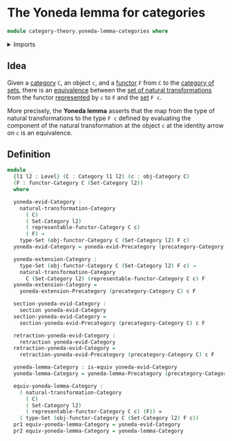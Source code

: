 # The Yoneda lemma for categories

```agda
module category-theory.yoneda-lemma-categories where
```

<details><summary>Imports</summary>

```agda
open import category-theory.categories
open import category-theory.functors-categories
open import category-theory.natural-transformations-functors-categories
open import category-theory.representable-functors-categories
open import category-theory.yoneda-lemma-precategories

open import foundation.category-of-sets
open import foundation.dependent-pair-types
open import foundation.equivalences
open import foundation.retractions
open import foundation.sections
open import foundation.sets
open import foundation.universe-levels
```

</details>

## Idea

Given a [category](category-theory.categories.md) `C`, an object `c`, and a
[functor](category-theory.functors-categories.md) `F` from `C` to the
[category of sets](foundation.category-of-sets.md), there is an
[equivalence](foundation-core.equivalences.md) between the
[set of natural transformations](category-theory.natural-transformations-functors-categories.md)
from the functor
[represented](category-theory.representable-functors-categories.md) by `c` to
`F` and the [set](foundation-core.sets.md) `F c`.

More precisely, the **Yoneda lemma** asserts that the map from the type of
natural transformations to the type `F c` defined by evaluating the component of
the natural transformation at the object `c` at the identity arrow on `c` is an
equivalence.

## Definition

```agda
module _
  {l1 l2 : Level} (C : Category l1 l2) (c : obj-Category C)
  (F : functor-Category C (Set-Category l2))
  where

  yoneda-evid-Category :
    natural-transformation-Category
      ( C)
      ( Set-Category l2)
      ( representable-functor-Category C c)
      ( F) →
    type-Set (obj-functor-Category C (Set-Category l2) F c)
  yoneda-evid-Category = yoneda-evid-Precategory (precategory-Category C) c F

  yoneda-extension-Category :
    type-Set (obj-functor-Category C (Set-Category l2) F c) →
    natural-transformation-Category
      C (Set-Category l2) (representable-functor-Category C c) F
  yoneda-extension-Category =
    yoneda-extension-Precategory (precategory-Category C) c F

  section-yoneda-evid-Category :
    section yoneda-evid-Category
  section-yoneda-evid-Category =
    section-yoneda-evid-Precategory (precategory-Category C) c F

  retraction-yoneda-evid-Category :
    retraction yoneda-evid-Category
  retraction-yoneda-evid-Category =
    retraction-yoneda-evid-Precategory (precategory-Category C) c F

  yoneda-lemma-Category : is-equiv yoneda-evid-Category
  yoneda-lemma-Category = yoneda-lemma-Precategory (precategory-Category C) c F

  equiv-yoneda-lemma-Category :
    ( natural-transformation-Category
      ( C)
      ( Set-Category l2)
      ( representable-functor-Category C c) (F)) ≃
    ( type-Set (obj-functor-Category C (Set-Category l2) F c))
  pr1 equiv-yoneda-lemma-Category = yoneda-evid-Category
  pr2 equiv-yoneda-lemma-Category = yoneda-lemma-Category
```
